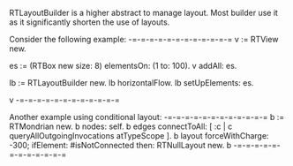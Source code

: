 RTLayoutBuilder is a higher abstract to manage layout. Most builder use it as it significantly shorten the use of layouts.

Consider the following example:
-=-=-=-=-=-=-=-=-=-=-=-=
v := RTView new.

es := (RTBox new size: 8) elementsOn: (1 to: 100).
v addAll: es.

lb := RTLayoutBuilder new.
lb horizontalFlow.
lb setUpElements: es.

v
-=-=-=-=-=-=-=-=-=-=-=-=

Another example using conditional layout:
-=-=-=-=-=-=-=-=-=-=-=-=
b := RTMondrian new.
b nodes: self.
b edges connectToAll: [ :c | c queryAllOutgoingInvocations atTypeScope ].
b layout 
	forceWithCharge: -300;
	ifElement: #isNotConnected then: RTNullLayout new.
b
-=-=-=-=-=-=-=-=-=-=-=-=